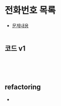 # 전화번호 목록
* [문제내용](https://programmers.co.kr/learn/courses/30/lessons/42577)
  </br></br>
## 코드 v1
```

```
<br/><br/>
## refactoring

* 
